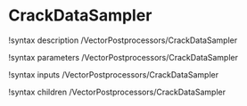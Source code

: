 <!-- MOOSE Documentation Stub: Remove this when content is added. -->

# CrackDataSampler
!syntax description /VectorPostprocessors/CrackDataSampler

!syntax parameters /VectorPostprocessors/CrackDataSampler

!syntax inputs /VectorPostprocessors/CrackDataSampler

!syntax children /VectorPostprocessors/CrackDataSampler
